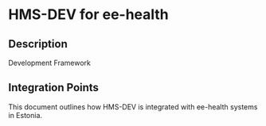 # HMS-DEV for ee-health

## Description

Development Framework

## Integration Points

This document outlines how HMS-DEV is integrated with ee-health systems in Estonia.
